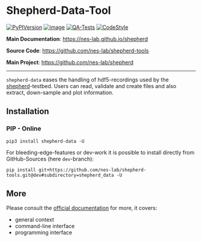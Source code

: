 # Shepherd-Data-Tool

[![PyPIVersion](https://img.shields.io/pypi/v/shepherd_data.svg)](https://pypi.org/project/shepherd_data)
[![image](https://img.shields.io/pypi/pyversions/shepherd_data.svg)](https://pypi.python.org/pypi/shepherd-data)
[![QA-Tests](https://github.com/nes-lab/shepherd-tools/actions/workflows/quality_assurance.yaml/badge.svg)](https://github.com/nes-lab/shepherd-tools/actions/workflows/quality_assurance.yaml)
[![CodeStyle](https://img.shields.io/endpoint?url=https://raw.githubusercontent.com/astral-sh/ruff/main/assets/badge/v2.json)](https://github.com/astral-sh/ruff)

**Main Documentation**: <https://nes-lab.github.io/shepherd>

**Source Code**: <https://github.com/nes-lab/shepherd-tools>

**Main Project**: <https://github.com/nes-lab/shepherd>

---

`shepherd-data` eases the handling of hdf5-recordings used by the [shepherd](https://github.com/nes-lab/shepherd)-testbed. Users can read, validate and create files and also extract, down-sample and plot information.

## Installation

### PIP - Online

```shell
pip3 install shepherd-data -U
```

For bleeding-edge-features or dev-work it is possible to install directly from GitHub-Sources (here `dev`-branch):

```Shell
pip install git+https://github.com/nes-lab/shepherd-tools.git@dev#subdirectory=shepherd_data -U
```

## More

Please consult the [official documentation](https://nes-lab.github.io/shepherd) for more, it covers:

- general context
- command-line interface
- programming interface

